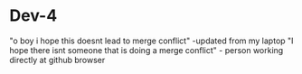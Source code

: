 # Dev-4


"o boy i hope this doesnt lead to merge conflict" -updated from my laptop
"I hope there isnt someone that is doing a merge conflict" - person working directly at github browser

